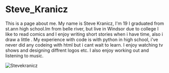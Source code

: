 # Steve_Kranicz
This is a page about me.
My name is Steve Kranicz, I'm 19 I graduated from st.ann high school.Im from belle river, but live in Windsor due to college I like to read comics and I enjoy writing short stories when i have time, also i draw a little . My experience with code is with python in high school, i've never did any codeing with html but i cant wait to learn. I enjoy watching tv shows and designing diffrent logos etc. I also enjoy  working out and listening to music. 

![Stevekranicz](https://www.facebook.com/photo.phpfbid=1760098917578240&set=a.1389164644671671.1073741826.100007344462374&type=3&theater)
